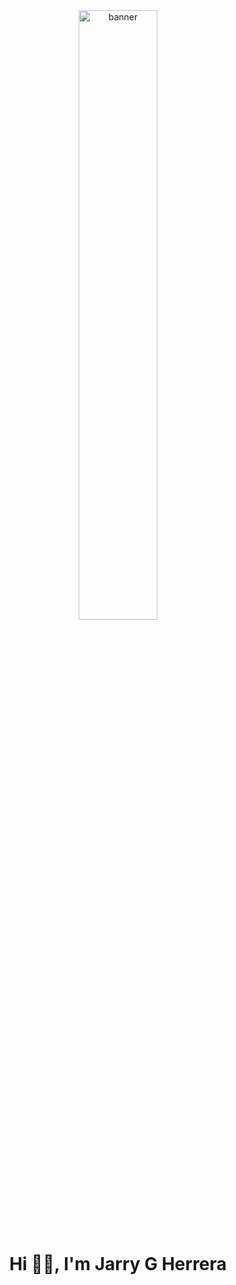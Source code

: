 
<div align="center">
<img  width=50% height=50% src="https://mh-1-stockagency.panthermedia.net/media/media_detail/0028000000/28536000/~vector-laptop-cartoon-isolated-design_28536667_detail.jpg" alt="banner" />
</div>

<h1 align="center">Hi 👋🏽, I'm Jarry G Herrera</h1>




